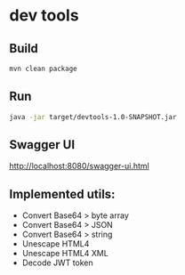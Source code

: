 # dev tools

## Build
```bash
mvn clean package
```

## Run
```bash
java -jar target/devtools-1.0-SNAPSHOT.jar
```

## Swagger UI
[http://localhost:8080/swagger-ui.html](http://localhost:8080/swagger-ui.html)

## Implemented utils:
* Convert Base64 > byte array
* Convert Base64 > JSON
* Convert Base64 > string
* Unescape HTML4
* Unescape HTML4 XML
* Decode JWT token